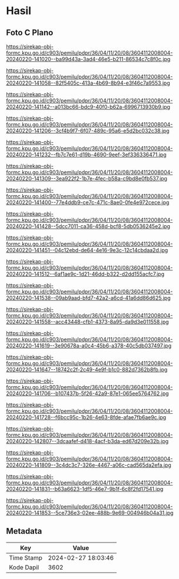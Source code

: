 # Hasil

## Foto C Plano

https://sirekap-obj-formc.kpu.go.id/c903/pemilu/pdpr/36/04/11/20/08/3604112008004-20240220-141020--ba99d43a-3ad4-46e5-b211-86534c7c8f0c.jpg

https://sirekap-obj-formc.kpu.go.id/c903/pemilu/pdpr/36/04/11/20/08/3604112008004-20240220-141058--82f5405c-413a-4b69-8b94-e3f46c7a9553.jpg

https://sirekap-obj-formc.kpu.go.id/c903/pemilu/pdpr/36/04/11/20/08/3604112008004-20240220-141142--a013bc66-bdc9-40f0-b62a-6996713930b9.jpg

https://sirekap-obj-formc.kpu.go.id/c903/pemilu/pdpr/36/04/11/20/08/3604112008004-20240220-141206--3cf4b9f7-6f07-489c-95a6-e5d2bc032c38.jpg

https://sirekap-obj-formc.kpu.go.id/c903/pemilu/pdpr/36/04/11/20/08/3604112008004-20240220-141232--fb7c7e61-d19b-4690-9eef-3ef336336471.jpg

https://sirekap-obj-formc.kpu.go.id/c903/pemilu/pdpr/36/04/11/20/08/3604112008004-20240220-141309--3ea922f2-1b7e-4fec-b58a-c9bd8e0fb537.jpg

https://sirekap-obj-formc.kpu.go.id/c903/pemilu/pdpr/36/04/11/20/08/3604112008004-20240220-141400--77e4ddb9-ce7c-471c-8ae0-0fe4e972cece.jpg

https://sirekap-obj-formc.kpu.go.id/c903/pemilu/pdpr/36/04/11/20/08/3604112008004-20240220-141428--5dcc7011-ca36-458d-bcf8-5db0536245e2.jpg

https://sirekap-obj-formc.kpu.go.id/c903/pemilu/pdpr/36/04/11/20/08/3604112008004-20240220-141451--04c12ebd-de64-4e16-9e3c-12c14cbdaa2d.jpg

https://sirekap-obj-formc.kpu.go.id/c903/pemilu/pdpr/36/04/11/20/08/3604112008004-20240220-141512--6af1ae9c-1d21-46dd-b322-d2dd155acfc7.jpg

https://sirekap-obj-formc.kpu.go.id/c903/pemilu/pdpr/36/04/11/20/08/3604112008004-20240220-141538--09ab9aad-bfd7-42a2-a6cd-41a6dd86d625.jpg

https://sirekap-obj-formc.kpu.go.id/c903/pemilu/pdpr/36/04/11/20/08/3604112008004-20240220-141558--acc43448-cfb1-4373-8a95-da9d3e011558.jpg

https://sirekap-obj-formc.kpu.go.id/c903/pemilu/pdpr/36/04/11/20/08/3604112008004-20240220-141619--3e90678a-a0c4-45b6-a378-40c5db037497.jpg

https://sirekap-obj-formc.kpu.go.id/c903/pemilu/pdpr/36/04/11/20/08/3604112008004-20240220-141647--18742c2f-2c49-4e9f-b1c0-882d7362b8fb.jpg

https://sirekap-obj-formc.kpu.go.id/c903/pemilu/pdpr/36/04/11/20/08/3604112008004-20240220-141706--b107437b-5f26-42a9-87e1-065ee5764762.jpg

https://sirekap-obj-formc.kpu.go.id/c903/pemilu/pdpr/36/04/11/20/08/3604112008004-20240220-141728--f6bcc95c-1b26-4e63-8fde-afae7fb6ae9c.jpg

https://sirekap-obj-formc.kpu.go.id/c903/pemilu/pdpr/36/04/11/20/08/3604112008004-20240220-142807--3dcaafef-d418-4acf-b3da-ed67d209e32b.jpg

https://sirekap-obj-formc.kpu.go.id/c903/pemilu/pdpr/36/04/11/20/08/3604112008004-20240220-141809--3c4dc3c7-326e-4467-a06c-cad565da2efa.jpg

https://sirekap-obj-formc.kpu.go.id/c903/pemilu/pdpr/36/04/11/20/08/3604112008004-20240220-141831--b63a6623-1df5-46e7-9b1f-6c8f2fd17541.jpg

https://sirekap-obj-formc.kpu.go.id/c903/pemilu/pdpr/36/04/11/20/08/3604112008004-20240220-141853--5ce736e3-02ee-488b-9e69-004946b04a31.jpg


## Metadata

| Key        | Value               |
| ---------- | ------------------- |
| Time Stamp | 2024-02-27 18:03:46 |
| Kode Dapil | 3602                |



